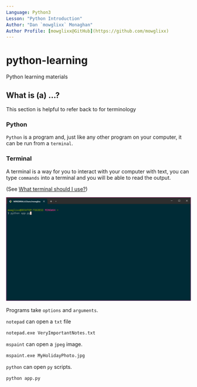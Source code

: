```yaml
---
Language: Python3
Lesson: "Python Introduction"
Author: "Dan `mowglixx` Monaghan"
Author Profile: [mowglixx@GitHub](https://github.com/mowglixx)
---
```


# python-learning
Python learning materials

## What is (a) ...?

This section is helpful to refer back to for terminology

### Python

`Python` is a program and, just like any other program on your computer, it can be run from a `terminal`.

### Terminal

A terminal is a way for you to interact with your computer with text, you can type `commands` into a terminal and you will be able to read the output.

(See [What terminal should I use?](TERMINALS.md))

![A Screenshot of the Windows Terminal App running Git Bash](images/WindowsTerminalBash.jpg)

Programs take `options` and `arguments`. 

`notepad` can open a `txt` file 

```sh
notepad.exe VeryImportantNotes.txt
```

`mspaint` can open a `jpeg` image.

```sh
mspaint.exe MyHolidayPhoto.jpg
```

`python` can open `py` scripts.

```sh
python app.py
```

